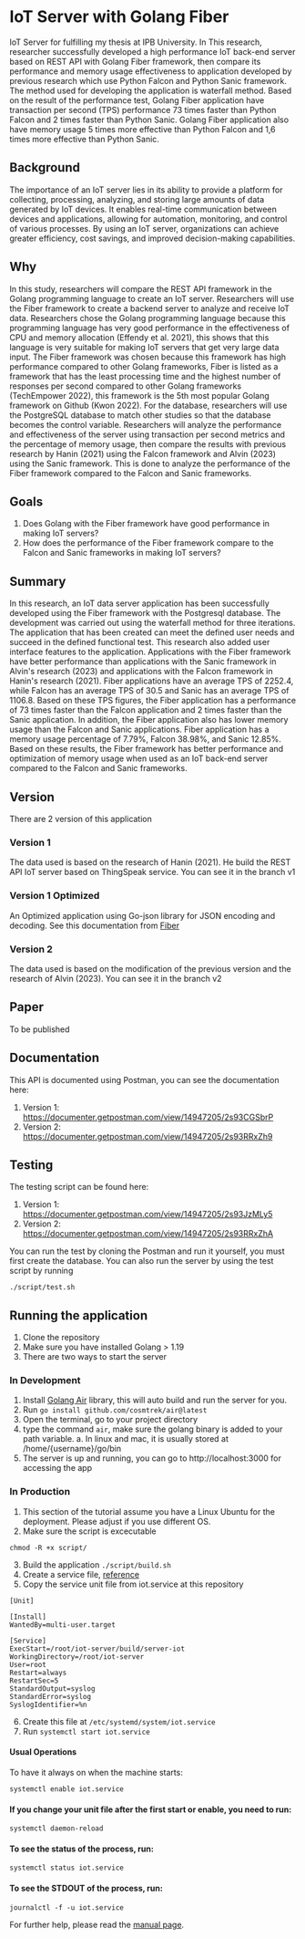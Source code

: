 # IoT Server with Golang Fiber
IoT Server for fulfilling my thesis at IPB University. In This research, researcher successfully developed a high performance IoT back-end server based on REST API with Golang Fiber framework, then compare its performance and memory usage effectiveness to application developed by previous research which use Python Falcon and Python Sanic framework. The method used for developing the application is waterfall method. Based on the result of the performance test, Golang Fiber application have transaction per second (TPS) performance 73 times faster than Python Falcon and 2 times faster than Python Sanic. Golang Fiber application also have memory usage 5 times more effective than Python Falcon and 1,6 times more effective than Python Sanic.

## Background
The importance of an IoT server lies in its ability to provide a platform for collecting, processing, analyzing, and storing large amounts of data generated by IoT devices. It enables real-time communication between devices and applications, allowing for automation, monitoring, and control of various processes. By using an IoT server, organizations can achieve greater efficiency, cost savings, and improved decision-making capabilities.

## Why
In this study, researchers will compare the REST API framework in the Golang programming language to create an IoT server. Researchers will use the Fiber framework to create a backend server to analyze and receive IoT data. Researchers chose the Golang programming language because this programming language has very good performance in the effectiveness of CPU and memory allocation (Effendy et al. 2021), this shows that this language is very suitable for making IoT servers that get very large data input. The Fiber framework was chosen because this framework has high performance compared to other Golang frameworks, Fiber is listed as a framework that has the least processing time and the highest number of responses per second compared to other Golang frameworks (TechEmpower 2022), this framework is the 5th most popular Golang framework on Github (Kwon 2022). For the database, researchers will use the PostgreSQL database to match other studies so that the database becomes the control variable. Researchers will analyze the performance and effectiveness of the server using transaction per second metrics and the percentage of memory usage, then compare the results with previous research by Hanin (2021) using the Falcon framework and Alvin (2023) using the Sanic framework. This is done to analyze the performance of the Fiber framework compared to the Falcon and Sanic frameworks.

## Goals
1. Does Golang with the Fiber framework have good performance in making IoT servers?
2. How does the performance of the Fiber framework compare to the Falcon and Sanic frameworks in making IoT servers?

## Summary
In this research, an IoT data server application has been successfully developed using the Fiber framework with the Postgresql database. The development was carried out using the waterfall method for three iterations. The application that has been created can meet the defined user needs and succeed in the defined functional test. This research also added user interface features to the application. Applications with the Fiber framework have better performance than applications with the Sanic framework in Alvin's research (2023) and applications with the Falcon framework in Hanin's research (2021). Fiber applications have an average TPS of 2252.4, while Falcon has an average TPS of 30.5 and Sanic has an average TPS of 1106.8. Based on these TPS figures, the Fiber application has a performance of 73 times faster than the Falcon application and 2 times faster than the Sanic application. In addition, the Fiber application also has lower memory usage than the Falcon and Sanic applications. Fiber application has a memory usage percentage of 7.79%, Falcon 38.98%, and Sanic 12.85%. Based on these results, the Fiber framework has better performance and optimization of memory usage when used as an IoT back-end server compared to the Falcon and Sanic frameworks.

## Version
There are 2 version of this application
### Version 1
The data used is based on the research of Hanin (2021). He build the REST API IoT server based on ThingSpeak service. You can see it in the branch v1

### Version 1 Optimized
An Optimized application using Go-json library for JSON encoding and decoding. See this documentation from [Fiber](https://docs.gofiber.io/guide/faster-fiber/)

### Version 2
The data used is based on the modification of the previous version and the research of Alvin (2023). You can see it in the branch v2

## Paper
To be published

## Documentation
This API is documented using Postman, you can see the documentation here:
1. Version 1: https://documenter.getpostman.com/view/14947205/2s93CGSbrP
2. Version 2: https://documenter.getpostman.com/view/14947205/2s93RRxZh9

## Testing
The testing script can be found here:
1. Version 1: https://documenter.getpostman.com/view/14947205/2s93JzMLy5
2. Version 2: https://documenter.getpostman.com/view/14947205/2s93RRxZhA

You can run the test by cloning the Postman and run it yourself, you must first create the database. You can also run the server by using the test script by running 
```
./script/test.sh
```


## Running the application
1. Clone the repository
2. Make sure you have installed Golang > 1.19 
3. There are two ways to start the server

### In Development
1. Install [Golang Air](https://github.com/cosmtrek/air) library, this will auto build and run the server for you. 
2. Run `go install github.com/cosmtrek/air@latest`
3. Open the terminal, go to your project directory
4. type the command `air`, make sure the golang binary is added to your path variable. 
  a. In linux and mac, it is usually stored at /home/{username}/go/bin
5. The server is up and running, you can go to http://localhost:3000 for accessing the app


### In Production
1. This section of the tutorial assume you have a Linux Ubuntu for the deployment. Please adjust if you use different OS.
2. Make sure the script is excecutable 
```
chmod -R +x script/
```
3. Build the application `./script/build.sh`
4. Create a service file, [reference](https://stackoverflow.com/questions/58022141/pm2-like-process-management-solution-for-golang-applications)
5. Copy the service unit file from iot.service at this repository
  ```
[Unit]

[Install]
WantedBy=multi-user.target

[Service]
ExecStart=/root/iot-server/build/server-iot
WorkingDirectory=/root/iot-server
User=root
Restart=always
RestartSec=5
StandardOutput=syslog
StandardError=syslog
SyslogIdentifier=%n
  ```
6. Create this file at `/etc/systemd/system/iot.service`
7. Run `systemctl start iot.service`

#### Usual Operations
To have it always on when the machine starts:
```
systemctl enable iot.service
```

#### If you change your unit file after the first start or enable, you need to run:
```
systemctl daemon-reload
```

#### To see the status of the process, run:
```
systemctl status iot.service
```

#### To see the STDOUT of the process, run:
```
journalctl -f -u iot.service
```

For further help, please read the [manual page](https://www.freedesktop.org/software/systemd/man/systemd.unit.html).
